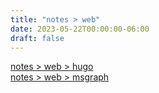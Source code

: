 ```yaml
---
title: "notes > web"
date: 2023-05-22T00:00:00-06:00
draft: false
---
```


[notes > web > hugo](hugo)  
[notes > web > msgraph](msgraph)  
